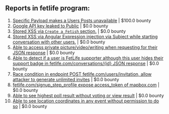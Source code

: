 ## Reports in fetlife program:
1. [Specific Payload makes a Users Posts unavailable](https://hackerone.com/reports/1176794) | $100.0 bounty
2. [Google API key leaked to Public](https://hackerone.com/reports/1065041) | $0.0 bounty
3. [Stored XSS via `Create a Fetish` section.](https://hackerone.com/reports/1085914) | $0.0 bounty
4. [Stored XSS via Angular Expression injection via Subject while starting conversation with other users.](https://hackerone.com/reports/1095934) | $0.0 bounty
5. [Able to access private picture/video/writing when requesting for their JSON response](https://hackerone.com/reports/1424291) | $0.0 bounty
6. [Able to detect if a user is FetLife supporter although this user hides their support badge in fetlife.com/conversations/{id} JSON response](https://hackerone.com/reports/1423704) | $0.0 bounty
7. [Race condition in endpoint POST fetlife.com/users/invitation, allow attacker to generate unlimited invites](https://hackerone.com/reports/1460373) | $0.0 bounty
8. [fetlife.com/signup_step_profile expose access_token of mapbox.com](https://hackerone.com/reports/2129769) | $0.0 bounty
9. [Able to see highest poll result without voting or view result](https://hackerone.com/reports/2248116) | $0.0 bounty
10. [Able to see location coordinates in any event without permission to do so](https://hackerone.com/reports/2610467) | $0.0 bounty